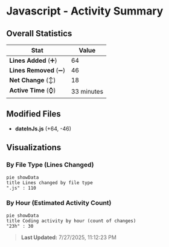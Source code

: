 # Javascript - Activity Summary 

## Overall Statistics

| Stat                   | Value                                                             |
| ---------------------- | ----------------------------------------------------------------- |
| **Lines Added** (➕)   | 64                                          |
| **Lines Removed** (➖) | 46                                        |
| **Net Change** (↕)    | 18                |
| **Active Time** (⌚)   | 33 minutes |


## Modified Files
- **dateInJs.js** (+64, -46)

## Visualizations

### By File Type (Lines Changed)

```mermaid
pie showData
title Lines changed by file type
".js" : 110
```

### By Hour (Estimated Activity Count)

```mermaid
pie showData
title Coding activity by hour (count of changes)
"23h" : 30
```


> **Last Updated:** 7/27/2025, 11:12:23 PM